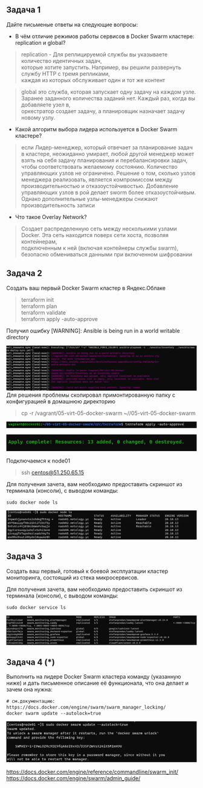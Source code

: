 
## Задача 1

Дайте письменые ответы на следующие вопросы:

- В чём отличие режимов работы сервисов в Docker Swarm кластере: replication и global?
>replication -   Для реплицируемой службы вы указываете количество идентичных задач,  
> которые хотите запустить. Например, вы решили развернуть службу HTTP с тремя репликами,  
> каждая из которых обслуживает один и тот же контент
 
> global  это служба, которая запускает одну задачу на каждом узле.  
> Заранее заданного количества заданий нет. Каждый раз, когда вы добавляете узел в,  
> оркестратор создает задачу, а планировщик назначает задачу новому узлу.

- Какой алгоритм выбора лидера используется в Docker Swarm кластере?
>если Лидер-менеджер, который отвечает за планирование задач в кластере, неожиданно умирает,
любой другой менеджер может взять на себя задачу планирования и перебалансировки задач, 
чтобы соответствовать желаемому состоянию.
> Количество управляющих узлов не ограничено. Решение о том, сколько узлов менеджера реализовать,
> является компромиссом между производительностью и отказоустойчивостью. Добавление управляющих узлов в рой делает 
> sworm более отказоустойчивым.
> Однако дополнительные узлы-менеджеры снижают производительность записи

- Что такое Overlay Network?
>Создает распределенную сеть между несколькими узлами Docker. Эта сеть находится поверх сети хоста, позволяя контейнерам,   
> подключенным к ней (включая контейнеры службы swarm), безопасно обмениваться данными при включенном шифровании

## Задача 2

Создать ваш первый Docker Swarm кластер в Яндекс.Облаке 
>terraform init  
>terraform plan  
> terraform validate  
> terraform apply -auto-approve

Получил ошибку 
[WARNING]: Ansible is being run in a world writable directory  
 
![img.png](img.png)
Для решения проблемы скопировал примонтированную папку с конфигурацией в домашнюю директорию  
>cp -r /vagrant/05-virt-05-docker-swarm ~//05-virt-05-docker-swarm   

![img_2.png](img_2.png)

![img_3.png](img_3.png)

Подключаемся к node01
>ssh centos@51.250.65.15  

Для получения зачета, вам необходимо предоставить скриншот из терминала (консоли), с выводом команды:
```
sudo docker node ls
```
![img_4.png](img_4.png)
## Задача 3

Создать ваш первый, готовый к боевой эксплуатации кластер мониторинга, состоящий из стека микросервисов.

Для получения зачета, вам необходимо предоставить скриншот из терминала (консоли), с выводом команды:
```
sudo docker service ls
```
![img_5.png](img_5.png)
## Задача 4 (*)

Выполнить на лидере Docker Swarm кластера команду (указанную ниже) и дать письменное описание её функционала, что она делает и зачем она нужна:
```
# см.документацию: https://docs.docker.com/engine/swarm/swarm_manager_locking/
docker swarm update --autolock=true
```
![img_6.png](img_6.png)


https://docs.docker.com/engine/reference/commandline/swarm_init/
https://docs.docker.com/engine/swarm/admin_guide/

